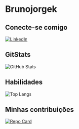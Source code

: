 # Brunojorgek

## Conecte-se comigo
[![LinkedIn](https://img.shields.io/badge/LinkedIn-000?style=for-the-badge&logo=linkedin&logoColor=0E76A8)](https://www.linkedin.com/in/bruno-jorge-0b208397/)

## GitStats

![GitHub Stats](https://github-readme-stats.vercel.app/api?username=Brunojorgek&theme=transparent&bg_color=000&border_color=30A3DC&show_icons=true&icon_color=30A3DC&title_color=E94D5F&text_color=FFF&hide_title=true&hide=stars)

## Habilidades

![Top Langs](https://github-readme-stats-git-masterrstaa-rickstaa.vercel.app/api/top-langs/?username=Brunojorgek&layout=compact&bg_color=000&border_color=30A3DC&title_color=E94D5F&text_color=FFF)


## Minhas contribuições

[![Repo Card](https://github-readme-stats.vercel.app/api/pin/?username=Brunojorgek&repo=dio-lab-open-source&bg_color=000&border_color=30A3DC&show_icons=true&icon_color=30A3DC&title_color=E94D5F&text_color=FFF)](https://github.com/elidianaandrade/dio-lab-open-source)